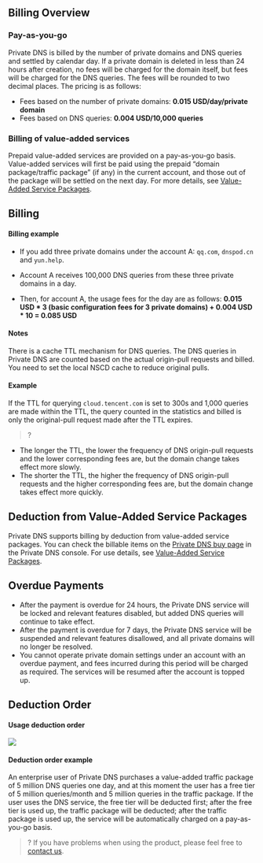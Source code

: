 ## Billing Overview
### Pay-as-you-go
Private DNS is billed by the number of private domains and DNS queries and settled by calendar day. If a private domain is deleted in less than 24 hours after creation, no fees will be charged for the domain itself, but fees will be charged for the DNS queries. The fees will be rounded to two decimal places.
The pricing is as follows:

- Fees based on the number of private domains: **0.015 USD/day/private domain**
- Fees based on DNS queries: **0.004 USD/10,000 queries**

### Billing of value-added services
Prepaid value-added services are provided on a pay-as-you-go basis. Value-added services will first be paid using the prepaid “domain package/traffic package” (if any) in the current account, and those out of the package will be settled on the next day. For more details, see [Value-Added Service Packages](https://www.tencentcloud.com/document/product/1097/50828).


## Billing

#### Billing example
- If you add three private domains under the account A: `qq.com`, `dnspod.cn` and `yun.help`.
- Account A receives 100,000 DNS queries from these three private domains in a day.


- Then, for account A, the usage fees for the day are as follows: **0.015 USD * 3 (basic configuration fees for 3 private domains) + 0.004 USD * 10 = 0.085 USD**

#### Notes
There is a cache TTL mechanism for DNS queries. The DNS queries in Private DNS are counted based on the actual origin-pull requests and billed. You need to set the local NSCD cache to reduce original pulls.


#### Example
If the TTL for querying `cloud.tencent.com` is set to 300s and 1,000 queries are made within the TTL, the query counted in the statistics and billed is only the original-pull request made after the TTL expires.
>?
- The longer the TTL, the lower the frequency of DNS origin-pull requests and the lower corresponding fees are, but the domain change takes effect more slowly.
- The shorter the TTL, the higher the frequency of DNS origin-pull requests and the higher corresponding fees are, but the domain change takes effect more quickly.


## Deduction from Value-Added Service Packages
Private DNS supports billing by deduction from value-added service packages. You can check the billable items on the [Private DNS buy page](https://buy.intl.cloud.tencent.com/privatedns) in the Private DNS console.
For use details, see [Value-Added Service Packages](https://www.tencentcloud.com/document/product/1097/50828).


## Overdue Payments
- After the payment is overdue for 24 hours, the Private DNS service will be locked and relevant features disabled, but added DNS queries will continue to take effect.
- After the payment is overdue for 7 days, the Private DNS service will be suspended and relevant features disallowed, and all private domains will no longer be resolved.
- You cannot operate private domain settings under an account with an overdue payment, and fees incurred during this period will be charged as required. The services will be resumed after the account is topped up.



## Deduction Order
#### Usage deduction order
![](https://qcloudimg.tencent-cloud.cn/raw/3e1d600a000c0396c266593f658bb0e1.png)

#### Deduction order example
An enterprise user of Private DNS purchases a value-added traffic package of 5 million DNS queries one day, and at this moment the user has a free tier of 5 million queries/month and 5 million queries in the traffic package. If the user uses the DNS service, the free tier will be deducted first; after the free tier is used up, the traffic package will be deducted; after the traffic package is used up, the service will be automatically charged on a pay-as-you-go basis.
>? If you have problems when using the product, please feel free to [contact us](https://intl.cloud.tencent.com/contact-sales).


